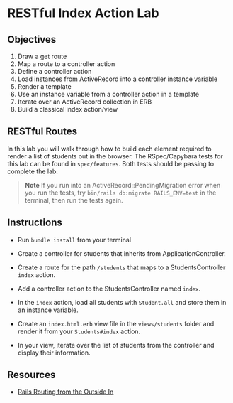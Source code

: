 # RESTful Index Action Lab

## Objectives

1. Draw a get route
2. Map a route to a controller action
3. Define a controller action
4. Load instances from ActiveRecord into a controller instance variable
5. Render a template
6. Use an instance variable from a controller action in a template
7. Iterate over an ActiveRecord collection in ERB
8. Build a classical index action/view

## RESTful Routes

In this lab you will walk through how to build each element required to render a
list of students out in the browser. The RSpec/Capybara tests for this lab can
be found in `spec/features`. Both tests should be passing to complete the lab.

> **Note** If you run into an ActiveRecord::PendingMigration error when you run
> the tests, try `bin/rails db:migrate RAILS_ENV=test` in the terminal, then run the
> tests again.

## Instructions

- Run `bundle install` from your terminal

- Create a controller for students that inherits from
  ApplicationController.
- Create a route for the path `/students` that maps to a StudentsController `index` action.
- Add a controller action to the StudentsController named `index`.
- In the `index` action, load all students with `Student.all` and store them in an instance variable.
- Create an `index.html.erb` view file in the `views/students` folder and render it from your `Students#index` action.
- In your view, iterate over the list of students from the controller and display their information.

## Resources

- [Rails Routing from the Outside In](http://edgeguides.rubyonrails.org/routing.html)
